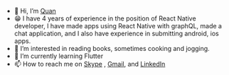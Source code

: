 - 👋 Hi, I’m [Quan](https://github.com/quannh287/quannh287)
- :grin: I have 4 years of experience in the position of React Native developer, I have made apps using React Native with graphQL, made a chat application, and I also have experience in submitting android, ios apps.
- 👀 I’m interested in reading books, sometimes cooking and jogging.
- 🌱 I’m currently learning Flutter
- 📫 How to reach me on [Skype](https://join.skype.com/invite/w50V0cldjMuu) , [Gmail](quannh2871@gmail.com), and [LinkedIn](https://www.linkedin.com/in/quannh2871/)

<!---
quannh287/quannh287 is a ✨ special ✨ repository because its `README.md` (this file) appears on your GitHub profile.
You can click the Preview link to take a look at your changes.
--->
